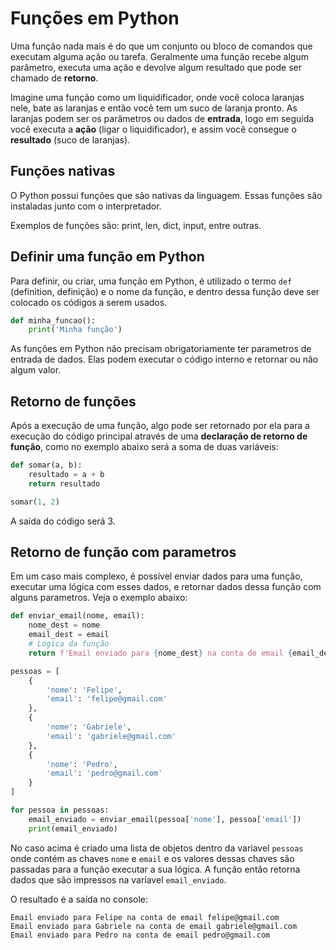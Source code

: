 # Funções em Python
Uma função nada mais é do que um conjunto ou bloco de comandos que executam alguma ação ou tarefa. Geralmente uma função recebe algum parâmetro, executa uma ação e devolve algum resultado que pode ser chamado de **retorno**.

Imagine uma função como um liquidificador, onde você coloca laranjas nele, bate as laranjas e então você tem um suco de laranja pronto. As laranjas podem ser os parâmetros ou dados de **entrada**, logo em seguida você executa a **ação** (ligar o liquidificador), e assim você consegue o **resultado** (suco de laranjas).

## Funções nativas
O Python possui funções que são nativas da linguagem. Essas funções são instaladas junto com o interpretador.

Exemplos de funções são: print, len, dict, input, entre outras.

## Definir uma função em Python
Para definir, ou criar, uma função em Python, é utilizado o termo `def` (definition, definição) e o nome da função, e dentro dessa função deve ser colocado os códigos a serem usados.

```python
def minha_funcao():
    print('Minha função')
```
As funções em Python não precisam obrigatoriamente ter parametros de entrada de dados. Elas podem executar o código interno e retornar ou não algum valor.

## Retorno de funções
Após a execução de uma função, algo pode ser retornado por ela para a execução do código principal através de uma **declaração de retorno de função**, como no exemplo abaixo será a soma de duas variáveis:

```python
def somar(a, b):
    resultado = a + b
    return resultado

somar(1, 2)
```
A saída do código será 3.

## Retorno de função com parametros
Em um caso mais complexo, é possível enviar dados para uma função, executar uma lógica com esses dados, e retornar dados dessa função com alguns parametros. Veja o exemplo abaixo:

```python
def enviar_email(nome, email):
    nome_dest = nome
    email_dest = email
    # Lógica da função
    return f'Email enviado para {nome_dest} na conta de email {email_dest}'

pessoas = [
    {
        'nome': 'Felipe',
        'email': 'felipe@gmail.com'
    },
    {
        'nome': 'Gabriele',
        'email': 'gabriele@gmail.com'
    },
    {
        'nome': 'Pedro',
        'email': 'pedro@gmail.com'
    }
]

for pessoa in pessoas:
    email_enviado = enviar_email(pessoa['nome'], pessoa['email'])
    print(email_enviado)
```
No caso acima é criado uma lista de objetos dentro da variavel `pessoas` onde contém as chaves `nome` e `email` e os valores dessas chaves são passadas para a função executar a sua lógica. A função então retorna dados que são impressos na varíavel `email_enviado`.

O resultado é a saída no console:

```plain text
Email enviado para Felipe na conta de email felipe@gmail.com
Email enviado para Gabriele na conta de email gabriele@gmail.com
Email enviado para Pedro na conta de email pedro@gmail.com
```
